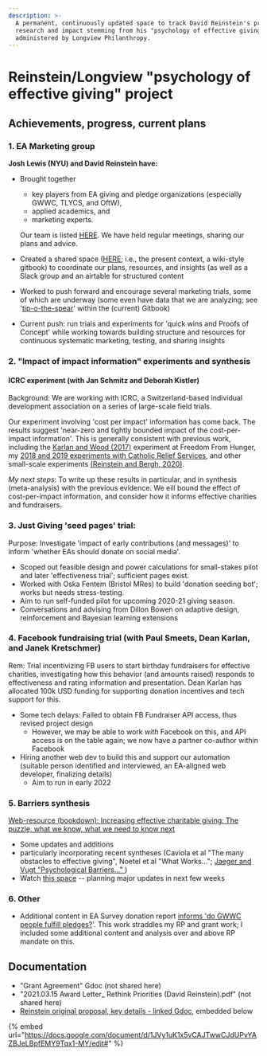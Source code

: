 ```yaml
---
description: >-
  A permanent, continuously updated space to track David Reinstein's progress on
  research and impact stemming from his "psychology of effective giving" grant,
  administered by Longview Philanthropy.
---
```


# Reinstein/Longview "psychology of effective giving" project

## Achievements, progress, current plans

### 1. EA Marketing group

**Josh Lewis (NYU) and David Reinstein have:**

*   Brought together

    * key players from EA giving and pledge organizations (especially GWWC, TLYCS, and OftW),
    * applied academics, and
    * marketing experts.

    Our team is listed [HERE](../organization-and-overview/our-team-and-resources/). We have held regular meetings, sharing our plans and advice.
* Created a shared space ([HERE](https://app.gitbook.com/o/-MfFk4CTSGwVOPkwnRgx/s/-Mf8cHxdwePMZXRTKnEE/); i.e., the present context, a wiki-style gitbook) to coordinate our plans, resources, and insights (as well as a Slack group and an airtable for structured content
* Worked to push forward and encourage several marketing trials, some of which are underway (some even have data that we are analyzing; see '[tip-o-the-spear](../tip-o-the-spear.md)' within the (current) Gitbook)
* Current push: run trials and experiments for 'quick wins and Proofs of Concept' while working towards building structure and resources for continuous systematic marketing, testing, and sharing insights

### 2. "Impact of impact information" experiments and synthesis

#### ICRC experiment (with Jan Schmitz and Deborah Kistler)

Background: We are working with ICRC, a Switzerland-based individual development association on a series of large-scale field trials.

Our experiment involving 'cost per impact' information has come back. The results suggest 'near-zero and tightly bounded impact of the cost-per-impact information'. This is generally consistent with previous work, including the  [Karlan and Wood (2017)](https://www.sciencedirect.com/science/article/abs/pii/S2214804316300490?via%3Dihub) experiment at Freedom From Hunger, my [2018 and 2019 experiments with Catholic Relief Services](https://daaronr.github.io/dualprocess/donor-voice-questions-and-tests.html#comparison-of-posterior-probabilities), and other small-scale experiments [(Reinstein and Bergh, 2020)](https://journals.sagepub.com/doi/full/10.1177/1948550619893968?casa\_token=LHG5-s5teJYAAAAA%3AFpnPvCaoS94ADEvRt772GtOEHyhfSWAbWoboSArW\_WZ13s2AACbD6Ty\_Z07M6UhPqC\_ROWKYV1A).

_My next steps_: To write up these results in particular, and in synthesis (meta-analysis) with the previous evidence. We eill bound the effect of cost-per-impact information, and consider how it informs effective charities and fundraisers.

### 3. Just Giving 'seed pages' trial:

Purpose: Investigate 'impact of early contributions (and messages)' to inform 'whether EAs should donate on social media'.

* Scoped out feasible design and power calculations for small-stakes pilot and later 'effectiveness trial'; sufficient pages exist.
* Worked with Oska Fentem (Bristol MRes) to build 'donation seeding bot'; works but needs stress-testing.
* Aim to run self-funded pilot for upcoming 2020-21 giving season.
* Conversations and advising from Dillon Bowen on adaptive design, reinforcement and Bayesian learning extensions

### 4. Facebook fundraising trial (with Paul Smeets, Dean Karlan, and Janek Kretschmer)

Rem: Trial incentivizing FB users to start birthday fundraisers for effective charities, investigating how this behavior (and amounts raised) responds to effectiveness and rating information and presentation. Dean Karlan has allocated 100k USD funding for supporting donation incentives and tech support for this.

* Some tech delays: Failed to obtain FB Fundraiser API access, thus revised project design
  * However, we may be able to work _with_ Facebook on this, and API access is on the table again; we now have a partner co-author within Facebook
* Hiring another web dev to build this and support our automation (suitable person identified and interviewed, an EA-aligned web developer, finalizing details)
  * Aim to run in early 2022

### 5. Barriers synthesis

[Web-resource (bookdown): Increasing effective charitable giving: The puzzle, what we know, what we need to know next](https://daaronr.github.io/ea\_giving\_barriers/index.html)

* Some updates and additions
* particularly incorporating recent syntheses (Caviola et al "The many obstacles to effective giving", Noetel et al "What Works..."; [Jaeger and Vugt "Psychological Barriers..." ](https://www.sciencedirect.com/science/article/pii/S2352250X21001779) )
* Watch [this space](https://daaronr.github.io/ea\_giving\_barriers/index.html) -- planning major updates in next few weeks

### 6. Other

* Additional content in EA Survey donation report [informs 'do GWWC people fulfill pledges?](https://rethinkpriorities.github.io/ea\_data\_public/eas\_donations.html#plan-actual)'. This work straddles my RP and grant work; I included some additional content and analysis over and above RP mandate on this.

## Documentation

* "Grant Agreement" Gdoc (not shared here)
* "2021.03.15 Award Letter\_ Rethink Priorities (David Reinstein).pdf" (not shared here)
* [Reinstein original proposal, key details - linked Gdoc](https://docs.google.com/document/d/1JVy1uK1x5vCAJTwwCJdUPvYAZBJeLBpfEMY9Tqx1-MY/edit#), embedded below

{% embed url="https://docs.google.com/document/d/1JVy1uK1x5vCAJTwwCJdUPvYAZBJeLBpfEMY9Tqx1-MY/edit#" %}
